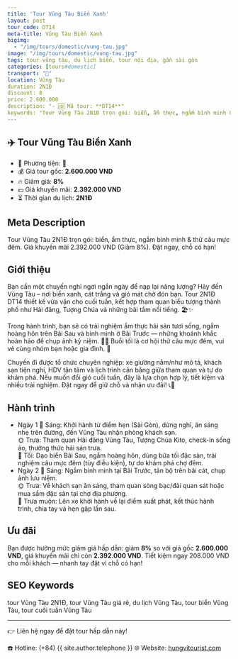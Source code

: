 ```yaml
---
title: 'Tour Vũng Tàu Biển Xanh'
layout: post
tour_code: DT14
meta-title: Vũng Tàu Biển Xanh
bigimg:
  - "/img/tours/domestic/vung-tau.jpg"
image: "/img/tours/domestic/vung-tau.jpg"
tags: tour vũng tàu, du lịch biển, tour nội địa, gần sài gòn
categories: [tours#domestic]
transport: "🚌"
location: Vũng Tàu
duration: 2N1Đ
discount: 8
price: 2.600.000
description: "- 🆔 Mã tour: **DT14**"
keywords: "Tour Vũng Tàu 2N1Đ trọn gói: biển, ẩm thực, ngắm bình minh & thử câu mực đêm. Giá khuyến mãi 2.392.000 VND (Giảm 8%). Đặt ngay, chỗ có hạn!"
---
```


## ✈️ Tour Vũng Tàu Biển Xanh

- 🚗 Phương tiện: **🚌**
- 💰 Giá tour gốc: **2.600.000 VND**
- 🔥 Giảm giá: **8%**
- 💵 Giá khuyến mãi: **2.392.000 VND**
- ⏳ Thời gian du lịch: **2N1Đ**

## Meta Description
Tour Vũng Tàu 2N1Đ trọn gói: biển, ẩm thực, ngắm bình minh & thử câu mực đêm. Giá khuyến mãi 2.392.000 VND (Giảm 8%). Đặt ngay, chỗ có hạn!

## Giới thiệu
Bạn cần một chuyến nghỉ ngơi ngắn ngày để nạp lại năng lượng? Hãy đến Vũng Tàu – nơi biển xanh, cát trắng và gió mát chờ đón bạn. Tour 2N1Đ DT14 thiết kế vừa vặn cho cuối tuần, kết hợp tham quan biểu tượng thành phố như Hải đăng, Tượng Chúa và những bãi tắm nổi tiếng. 🏖️✨

Trong hành trình, bạn sẽ có trải nghiệm ẩm thực hải sản tươi sống, ngắm hoàng hôn trên Bãi Sau và bình minh ở Bãi Trước — những khoảnh khắc hoàn hảo để chụp ảnh kỷ niệm. 📸🌅 Buổi tối là cơ hội thử câu mực đêm, vui vẻ cùng nhóm bạn hoặc gia đình. 🦑

Chuyến đi được tổ chức chuyên nghiệp: xe giường nằm/như mô tả, khách sạn tiện nghi, HDV tận tâm và lịch trình cân bằng giữa tham quan và tự do khám phá. Nếu muốn đổi gió cuối tuần, đây là lựa chọn hợp lý, tiết kiệm và nhiều trải nghiệm. Đặt ngay để giữ chỗ và nhận ưu đãi! 📞🧳

## Hành trình
- Ngày 1
  🌅 Sáng: Khởi hành từ điểm hẹn (Sài Gòn), dừng nghỉ, ăn sáng nhẹ trên đường, đến Vũng Tàu nhận phòng khách sạn.  
  🌞 Trưa: Tham quan Hải đăng Vũng Tàu, Tượng Chúa Kito, check-in sống ảo, thưởng thức hải sản trưa.  
  🌙 Tối: Dạo biển Bãi Sau, ngắm hoàng hôn, dùng bữa tối đặc sản, trải nghiệm câu mực đêm (tùy điều kiện), tự do khám phá chợ đêm.
- Ngày 2
  🌅 Sáng: Ngắm bình minh tại Bãi Trước, tản bộ trên bãi cát, chụp ảnh lưu niệm.  
  🌞 Trưa: Về khách sạn ăn sáng, tham quan sòng bạc/đài quan sát hoặc mua sắm đặc sản tại chợ địa phương.  
  🌙 Trưa muộn: Lên xe khởi hành về lại điểm xuất phát, kết thúc hành trình, chia tay và hẹn gặp lần sau.

## Ưu đãi
Bạn được hưởng mức giảm giá hấp dẫn: giảm **8%** so với giá gốc **2.600.000 VND**, giá khuyến mãi chỉ còn **2.392.000 VND**. Tiết kiệm ngay 208.000 VND cho mỗi khách — nhanh tay đặt vì chỗ có hạn!

## SEO Keywords
tour Vũng Tàu 2N1Đ, tour Vũng Tàu giá rẻ, du lịch Vũng Tàu, tour biển Vũng Tàu, tour cuối tuần Vũng Tàu

---

👉 Liên hệ ngay để đặt tour hấp dẫn này!

☎️ Hotline: (+84) {{ site.author.telephone }}
🌐 Website: [hungvitourist.com](https://hungvitourist.com)

